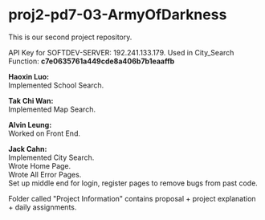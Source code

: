 proj2-pd7-03-ArmyOfDarkness
===========================

This is our second project repository. 

API Key for SOFTDEV-SERVER: 192.241.133.179. Used in City_Search Function: <b> c7e0635761a449cde8a406b7b1eaaffb </b>

<b> Haoxin Luo: </b>  
Implemented School Search.

<b> Tak Chi Wan: </b>  
Implemented Map Search. 

<b> Alvin Leung: </b>  
Worked on Front End. 

<b> Jack Cahn:</b>  
Implemented City Search.  
Wrote Home Page.   
Wrote All Error Pages.    
Set up middle end for login, register pages to remove bugs from past code.   

Folder called "Project Information" contains proposal + project explanation + daily assignments. 

